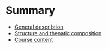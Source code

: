 # Summary

* [General describtion](genetal_describtion)
* [Structure and thenatic composition](structure_and_thenatic_composition.md)
* [Course content](course_content.md)

